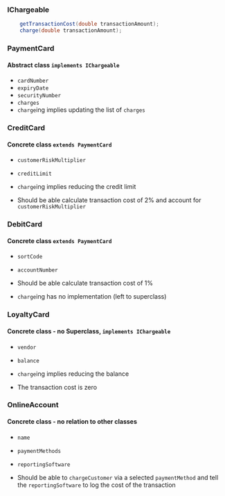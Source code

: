 ### IChargeable

```java
    getTransactionCost(double transactionAmount);
    charge(double transactionAmount);
```

### PaymentCard
#### Abstract class `implements IChargeable`
- `cardNumber`
- `expiryDate`
- `securityNumber`
- `charges`
- `charge`ing implies updating the list of `charges`

### CreditCard
#### Concrete class `extends PaymentCard`
- `customerRiskMultiplier`
- `creditLimit`

- `charge`ing implies reducing the credit limit
- Should be able calculate transaction cost of 2% and account for `customerRiskMultiplier`

### DebitCard
#### Concrete class `extends PaymentCard`
- `sortCode`
- `accountNumber`

- Should be able calculate transaction cost of 1%
- `charge`ing has no implementation (left to superclass)

### LoyaltyCard
#### Concrete class - no Superclass, `implements IChargeable`
- `vendor`
- `balance`

- `charge`ing implies reducing the balance
- The transaction cost is zero

### OnlineAccount
#### Concrete class - no relation to other classes
- `name`
- `paymentMethods`
- `reportingSoftware`

- Should be able to `chargeCustomer` via a selected `paymentMethod` and tell the `reportingSoftware` to log the cost of the transaction




